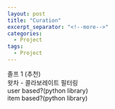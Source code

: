 ```yaml
---
layout: post
title: "Curation"
excerpt_separator: "<!--more-->"
categories:
  - Project
tags:
  - Project
---
```


졸프 1 (추천)  
왓차 - 콜라보레이트 필터링  
user based?(python library)  
item based?(python library)  
